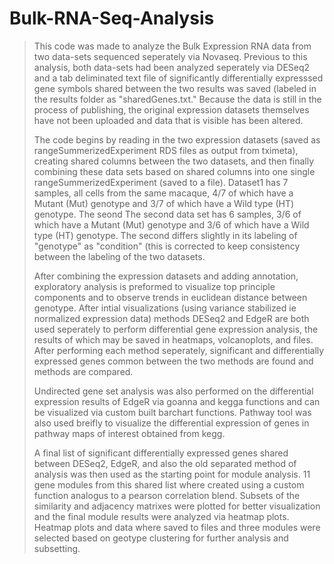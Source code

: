 # Bulk-RNA-Seq-Analysis

> This code was made to analyze the Bulk Expression RNA data from two data-sets sequenced seperately via Novaseq.
> Previous to this analysis, both data-sets had been analyzed seperately via DESeq2 and a tab deliminated text file 
> of significantly differentially expresssed gene symbols shared between the two results was saved (labeled in the 
> results folder as "sharedGenes.txt." Because the data is still in the process of publishing, the original expression 
> datasets themselves have not been uploaded and data that is visible has been altered. 
>
> The code begins by reading in the two expression datasets (saved as rangeSummerizedExperiment RDS files as output
> from tximeta), creating shared columns between the two datasets, and then finally combining these data sets based
> on shared columns into one single rangeSummerizedExperiment (saved to a file). Dataset1 has 7 samples, all cells from
> the same macaque, 4/7 of which have a Mutant (Mut) genotype and 3/7 of which have a Wild type (HT) genotype. The seond 
> The second data set has 6 samples, 3/6 of which have a Mutant (Mut) genotype and 3/6 of which have a Wild type (HT) genotype.
> The second differs slightly in its labeling of "genotype" as "condition" (this is corrected to keep consistency
> between the labeling of the two datasets.
>
> After combining the expression datasets and adding annotation, exploratory analysis is preformed to visualize 
> top principle components and to observe trends in euclidean distance between genotype. After intial visualizations
> (using variance stabilized ie normalized expression data) methods DESeq2 and EdgeR are both used seperately to 
> perform differential gene expression analysis, the results of which may be saved in heatmaps, volcanoplots, and files.
> After performing each method seperately, significant and differentially expressed genes common between the two methods
> are found and methods are compared. 
>
> Undirected gene set analysis was also performed on the differential expression results of EdgeR via goanna and kegga 
> functions and can be visualized via custom built barchart functions. Pathway tool was also used breifly to visualize 
> the differential expression of genes in pathway maps of interest obtained from kegg.
>
> A final list of significant differentially expressed genes shared between DESeq2, EdgeR, and also the old separated 
> method of analysis was then used as the starting point for module analysis. 11 gene modules from this shared list where
> created using a custom function analogus to a pearson correlation blend. Subsets of the similarity and adjacency matrixes 
> were plotted for better visualization and the final module results were analyzed via heatmap plots. Heatmap plots and data
> where saved to files and three modules were selected based on geotype clustering for further analysis and subsetting.
